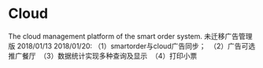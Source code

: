 # Cloud
The cloud management platform of the smart order system.
未迁移广告管理版
2018/01/13
2018/01/20:
  （1）smartorder与cloud广告同步；
  （2）广告可选推广餐厅
  （3）数据统计实现多种查询及显示
  （4）打印小票
